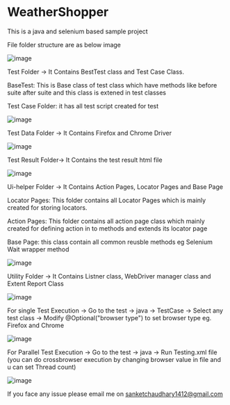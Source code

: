 # WeatherShopper 

This is a java and selenium based sample project

File folder structure are as below image 

![image](https://user-images.githubusercontent.com/64305836/146672604-68df167e-3b24-4211-9caa-d091ea36e348.png)

Test Folder -> It Contains BestTest class and Test Case Class.

BaseTest: This is Base class of test class which have methods like before suite after suite and this class is extened in test classes

Test Case Folder: it has all test script created for test

![image](https://user-images.githubusercontent.com/64305836/146672667-0ff77d3c-b05f-4963-9f05-7f50d1242e61.png)

Test Data Folder -> It Contains Firefox and Chrome Driver

![image](https://user-images.githubusercontent.com/64305836/146672681-c6f896ab-b4f4-4bb8-b5e3-dac8c4d44650.png)

Test Result Folder-> It Contains the test result html file

![image](https://user-images.githubusercontent.com/64305836/146672710-acdd32ac-8977-4b99-8b4b-c81819647e61.png)

Ui-helper Folder -> It Contains Action Pages, Locator Pages and Base Page

Locator Pages: This folder contains all Locator Pages which is mainly created for storing locators.

Action Pages: This folder contains all action page class which mainly created for defining action in to methods and extends its locator page

Base Page: this class contain all common reusble methods eg Selenium Wait wrapper method 

![image](https://user-images.githubusercontent.com/64305836/146672745-bc5f713d-a645-41ea-9c0d-6737f356b54e.png)

Utility Folder -> It Contains Listner class, WebDriver manager class and Extent Report Class

![image](https://user-images.githubusercontent.com/64305836/146672783-6d974f07-603b-47b6-8c13-532bdfc08433.png)


For single Test Execution -> Go to the test -> java -> TestCase -> Select any test class -> Modify @Optional("browser type") to set browser type eg. Firefox and Chrome

![image](https://user-images.githubusercontent.com/64305836/146672852-30b4c045-8fda-43c2-a893-ced0cdaf900b.png)

For Parallel Test Execution -> Go to the test -> java -> Run Testing.xml file (you can do crossbrowser execution by changing browser value in file and u can set Thread count)

![image](https://user-images.githubusercontent.com/64305836/146672962-9dbed623-a75e-45eb-95eb-76167e0e609a.png)


If you face any issue please email me on sanketchaudhary1412@gmail.com 

